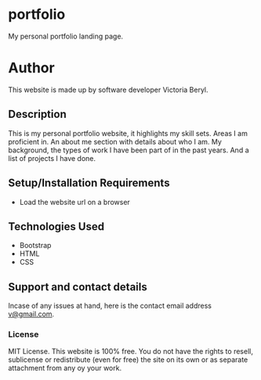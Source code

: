 # portfolio
My personal portfolio landing page.
# Author 
This website is made up by software developer Victoria Beryl.
## Description
This is my personal portfolio website, it highlights my skill sets. Areas I am proficient in. An about me section with
details about who I am. My background, the types of work I have been part of in the past years. And a list of projects
I have done.
## Setup/Installation Requirements
* Load the website url on a browser
## Technologies Used
* Bootstrap
* HTML
* CSS
## Support and contact details
Incase of any issues at hand, here is the contact email address v@gmail.com.
### License
MIT License. This website is 100% free. You do not have the rights to resell, sublicense or redistribute (even for free)
the site on its own or as separate attachment from any oy your work.